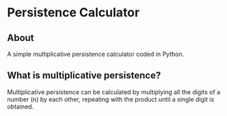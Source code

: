 # Persistence Calculator

## About

A simple multiplicative persistence calculator coded in Python.

## What is multiplicative persistence?

Multiplicative persistence can be calculated by multiplying all the digits of a number (n) by each other, repeating with the product until a single digit is obtained. 
